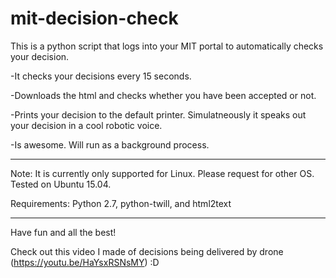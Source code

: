 # mit-decision-check

This is a python script that logs into your MIT portal to automatically checks your decision.

-It checks your decisions every 15 seconds.

-Downloads the html and checks whether you have been accepted or not.

-Prints your decision to the default printer. Simulatneously it speaks out your decision in a cool robotic voice.

-Is awesome. Will run as a background process.


-----------------

Note: It is currently only supported for Linux. Please request for other OS. Tested on Ubuntu 15.04.

Requirements: Python 2.7, python-twill, and html2text

-----------------

Have fun and all the best!

Check out this video I made of decisions being delivered by drone (https://youtu.be/HaYsxRSNsMY) :D
